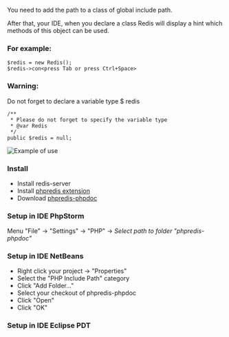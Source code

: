 You need to add the path to a class of global include path.

After that, your IDE, when you declare a class Redis will display a hint which methods of this object can be used.

### For example:

    $redis = new Redis();
    $redis->con<press Tab or press Ctrl+Space>

### Warning:

Do not forget to declare a variable type $ redis

    /**
     * Please do not forget to specify the variable type
     * @var Redis
     */
    public $redis = null;

![Example of use](https://github.com/ukko/phpredis-phpdoc/raw/master/redisphp.png)

### Install

 * Install redis-server
 * Install [phpredis extension](https://github.com/nicolasff/phpredis)
 * Download [phpredis-phpdoc](https://github.com/ukko/phpredis-phpdoc/tarball/master)

### Setup in IDE PhpStorm

 Menu "File" -> "Settings" -> "PHP" -> _Select path to folder "phpredis-phpdoc"_

### Setup in IDE NetBeans

 * Right click your project -> "Properties"
 * Select the "PHP Include Path" category
 * Click "Add Folder..."
 * Select your checkout of phpredis-phpdoc
 * Click "Open"
 * Click "OK"

### Setup in IDE Eclipse PDT

